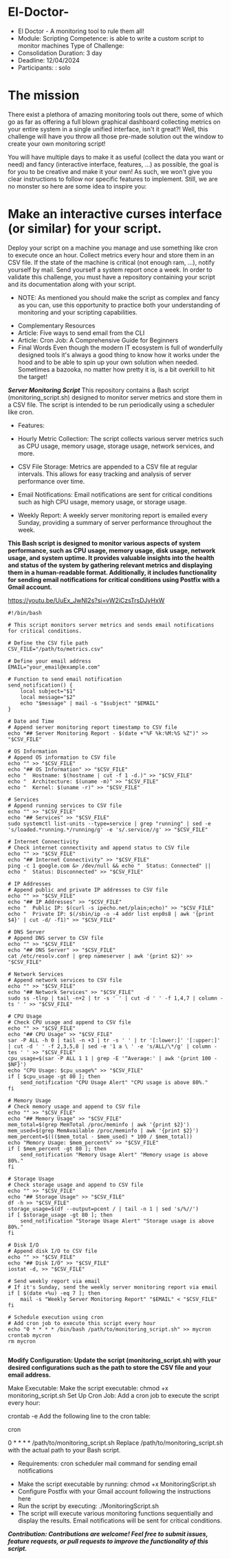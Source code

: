 

# El-Doctor-
* El Doctor - A monitoring tool to rule them all! 
* Module: Scripting Competence: is able to write a custom script to monitor machines Type of Challenge: 
* Consolidation Duration: 3 day 
* Deadline: 12/04/2024 
* Participants: : solo


# The mission
There exist a plethora of amazing monitoring tools out there, some of which go as far as offering a full blown graphical dashboard collecting metrics on your entire system in a single unified interface, isn't it great?! Well, this challenge will have you throw all those pre-made solution out the window to create your own monitoring script!


You will have multiple days to make it as useful (collect the data you want or need) and fancy (interactive interface, features, ...) as possible, the goal is for you to be creative and make it your own! As such, we won't give you clear instructions to follow nor specific features to implement. Still, we are no monster so here are some idea to inspire you:

# Make an interactive curses interface (or similar) for your script.
Deploy your script on a machine you manage and use something like cron to execute once an hour.
Collect metrics every hour and store them in an CSV file.
If the state of the machine is critical (not enough ram, ...), notify yourself by mail.
Send yourself a system report once a week.
In order to validate this challenge, you must have a repository containing your script and its documentation along with your script.

* NOTE: As mentioned you should make the script as complex and fancy as you can, use this opportunity to practice both your understanding of monitoring and your scripting capabilities.

- Complementary Resources
- Article: Five ways to send email from the CLI
- Article: Cron Job: A Comprehensive Guide for Beginners
- Final Words
Even though the modern IT ecosystem is full of wonderfully designed tools it's always a good thing to know how it works under the hood and to be able to spin up your own solution when needed. Sometimes a bazooka, no matter how pretty it is, is a bit overkill to hit the target!


***Server Monitoring Script***
This repository contains a Bash script (monitoring_script.sh) designed to monitor server metrics and store them in a CSV file. 
The script is intended to be run periodically using a scheduler like cron.

* Features:
- Hourly Metric Collection: The script collects various server metrics such as CPU usage, memory usage, storage usage, network services, and more.

- CSV File Storage: Metrics are appended to a CSV file at regular intervals. This allows for easy tracking and analysis of server performance over time.

- Email Notifications: Email notifications are sent for critical conditions such as high CPU usage, memory usage, or storage usage.

- Weekly Report: A weekly server monitoring report is emailed every Sunday, providing a summary of server performance throughout the week.



**This Bash script is designed to monitor various aspects of system performance, such as CPU usage, memory usage, disk usage, network usage, and system uptime. 
It provides valuable insights into the health and status of the system by gathering relevant metrics and displaying them in a human-readable format. 
Additionally, it includes functionality for sending email notifications for critical conditions using Postfix with a Gmail account.**

https://youtu.be/UuEx_JwNI2s?si=vW2iCzsTrsDJyHxW
```
#!/bin/bash

# This script monitors server metrics and sends email notifications for critical conditions.

# Define the CSV file path
CSV_FILE="/path/to/metrics.csv"

# Define your email address
EMAIL="your_email@example.com"

# Function to send email notification
send_notification() {
    local subject="$1"
    local message="$2"
    echo "$message" | mail -s "$subject" "$EMAIL"
}

# Date and Time
# Append server monitoring report timestamp to CSV file
echo "## Server Monitoring Report - $(date +"%F %k:%M:%S %Z")" >> "$CSV_FILE"

# OS Information
# Append OS information to CSV file
echo "" >> "$CSV_FILE"
echo "## OS Information" >> "$CSV_FILE"
echo "  Hostname: $(hostname | cut -f 1 -d.)" >> "$CSV_FILE"
echo "  Architecture: $(uname -m)" >> "$CSV_FILE"
echo "  Kernel: $(uname -r)" >> "$CSV_FILE"

# Services
# Append running services to CSV file
echo "" >> "$CSV_FILE"
echo "## Services" >> "$CSV_FILE"
sudo systemctl list-units --type=service | grep "running" | sed -e 's/loaded.*running.*/running/g' -e 's/.service//g' >> "$CSV_FILE"

# Internet Connectivity
# Check internet connectivity and append status to CSV file
echo "" >> "$CSV_FILE"
echo "## Internet Connectivity" >> "$CSV_FILE"
ping -c 1 google.com &> /dev/null && echo "  Status: Connected" || echo "  Status: Disconnected" >> "$CSV_FILE"

# IP Addresses
# Append public and private IP addresses to CSV file
echo "" >> "$CSV_FILE"
echo "## IP Addresses" >> "$CSV_FILE"
echo "  Public IP: $(curl -s ipecho.net/plain;echo)" >> "$CSV_FILE"
echo "  Private IP: $(/sbin/ip -o -4 addr list enp0s8 | awk '{print $4}' | cut -d/ -f1)" >> "$CSV_FILE"

# DNS Server
# Append DNS server to CSV file
echo "" >> "$CSV_FILE"
echo "## DNS Server" >> "$CSV_FILE"
cat /etc/resolv.conf | grep nameserver | awk '{print $2}' >> "$CSV_FILE"

# Network Services
# Append network services to CSV file
echo "" >> "$CSV_FILE"
echo "## Network Services" >> "$CSV_FILE"
sudo ss -tlnp | tail -n+2 | tr -s ' ' | cut -d ' ' -f 1,4,7 | column -ts ' ' >> "$CSV_FILE"

# CPU Usage
# Check CPU usage and append to CSV file
echo "" >> "$CSV_FILE"
echo "## CPU Usage" >> "$CSV_FILE"
sar -P ALL -h 0 | tail -n +3 | tr -s ' ' | tr '[:lower:]' '[:upper:]' | cut -d ' ' -f 2,3,5,8 | sed -e '1 a \ ' -e 's/ALL/\*/g' | column -tes ' ' >> "$CSV_FILE"
cpu_usage=$(sar -P ALL 1 1 | grep -E '^Average:' | awk '{print 100 - $NF}')
echo "CPU Usage: $cpu_usage%" >> "$CSV_FILE"
if [ $cpu_usage -gt 80 ]; then
    send_notification "CPU Usage Alert" "CPU usage is above 80%."
fi

# Memory Usage
# Check memory usage and append to CSV file
echo "" >> "$CSV_FILE"
echo "## Memory Usage" >> "$CSV_FILE"
mem_total=$(grep MemTotal /proc/meminfo | awk '{print $2}')
mem_used=$(grep MemAvailable /proc/meminfo | awk '{print $2}')
mem_percent=$((($mem_total - $mem_used) * 100 / $mem_total))
echo "Memory Usage: $mem_percent%" >> "$CSV_FILE"
if [ $mem_percent -gt 80 ]; then
    send_notification "Memory Usage Alert" "Memory usage is above 80%."
fi

# Storage Usage
# Check storage usage and append to CSV file
echo "" >> "$CSV_FILE"
echo "## Storage Usage" >> "$CSV_FILE"
df -h >> "$CSV_FILE"
storage_usage=$(df --output=pcent / | tail -n 1 | sed 's/%//')
if [ $storage_usage -gt 80 ]; then
    send_notification "Storage Usage Alert" "Storage usage is above 80%."
fi

# Disk I/O
# Append disk I/O to CSV file
echo "" >> "$CSV_FILE"
echo "## Disk I/O" >> "$CSV_FILE"
iostat -d, >> "$CSV_FILE"

# Send weekly report via email
# If it's Sunday, send the weekly server monitoring report via email
if [ $(date +%u) -eq 7 ]; then
    mail -s "Weekly Server Monitoring Report" "$EMAIL" < "$CSV_FILE"
fi

# Schedule execution using cron
# Add cron job to execute this script every hour
echo "0 * * * * /bin/bash /path/to/monitoring_script.sh" >> mycron
crontab mycron
rm mycron


```


**Modify Configuration: Update the script (monitoring_script.sh) with your desired configurations such as the path to store the CSV file and your email address.**

Make Executable: Make the script executable:
chmod +x monitoring_script.sh
Set Up Cron Job: Add a cron job to execute the script every hour:


crontab -e
Add the following line to the cron table:

cron

0 * * * * /path/to/monitoring_script.sh
Replace /path/to/monitoring_script.sh with the actual path to your Bash script.

* Requirements:
cron scheduler
mail command for sending email notifications
- Make the script executable by running: chmod +x MonitoringScript.sh
- Configure Postfix with your Gmail account following the instructions here
- Run the script by executing: ./MonitoringScript.sh
- The script will execute various monitoring functions sequentially and display the results. Email notifications will be sent for critical conditions.

***Contribution:
Contributions are welcome! Feel free to submit issues, feature requests, or pull requests to improve the functionality of this script.***



